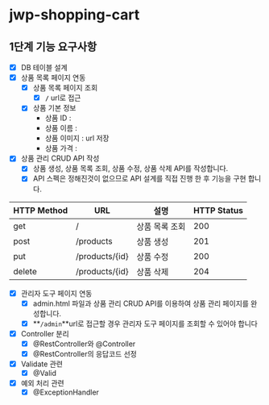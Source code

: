 # jwp-shopping-cart

## 1단계 기능 요구사항

- [x] DB 테이블 설계
- [x]  상품 목록 페이지 연동
    - [x]  상품 목록 페이지 조회
        - [x]  **`/`** url로 접근
    - [x]  상품 기본 정보
        - 상품 ID :
        - 상품 이름 :
        - 상품 이미지 : url 저장
        - 상품 가격 :
- [x]  상품 관리 CRUD API 작성
    - [x]  상품 생성, 상품 목록 조회, 상품 수정, 상품 삭제 API를 작성합니다.
    - [x]  API 스펙은 정해진것이 없으므로 API 설계를 직접 진행 한 후 기능을 구현 합니다.

| HTTP Method | URL            | 설명       | HTTP Status |
|-------------|----------------|----------|-------------|
| get         | /              | 상품 목록 조회 | 200         |
| post        | /products      | 상품 생성    | 201         |
| put         | /products/{id} | 상품 수정    | 200         |
| delete      | /products/{id} | 상품 삭제    | 204         |

- [x]  관리자 도구 페이지 연동
    - [x]  admin.html 파일과 상품 관리 CRUD API를 이용하여 상품 관리 페이지를 완성합니다.
    - [x]  **`/admin`**url로 접근할 경우 관리자 도구 페이지를 조회할 수 있어야 합니다

- [x]  Controller 분리
    - [x]  @RestController와 @Controller
    - [x]  @RestController의 응답코드 선정

- [x]  Validate 관련
    - [x]  @Valid
- [x]  예외 처리 관련
    - [x]  @ExceptionHandler

